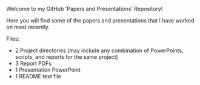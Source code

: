 Welcome to my GitHub 'Papers and Presentations' Repository!

Here you will find some of the papers and presentations that I have
worked on most recently.

Files:
- 2 Project directories
    (may include any combination of PowerPoints, scripts, and reports for the same project)
- 3 Report PDFs
- 1 Presentation PowerPoint
- 1 README text file
